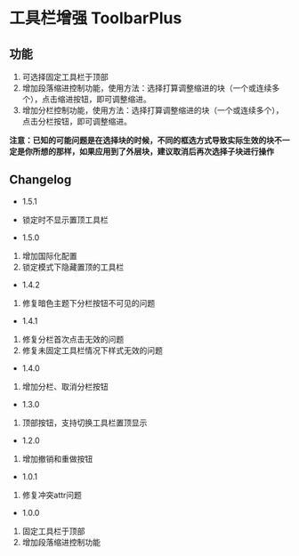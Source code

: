 # 工具栏增强 ToolbarPlus

## 功能
1. 可选择固定工具栏于顶部
2. 增加段落缩进控制功能，使用方法：选择打算调整缩进的块（一个或连续多个），点击缩进按钮，即可调整缩进。
3. 增加分栏控制功能，使用方法：选择打算调整缩进的块（一个或连续多个），点击分栏按钮，即可调整缩进。

**注意：已知的可能问题是在选择块的时候，不同的框选方式导致实际生效的块不一定是你所想的那样，如果应用到了外层块，建议取消后再次选择子块进行操作**

## Changelog
+ 1.5.1
+ 锁定时不显示置顶工具栏

+ 1.5.0
1. 增加国际化配置
2. 锁定模式下隐藏置顶的工具栏

+ 1.4.2
1. 修复暗色主题下分栏按钮不可见的问题

+ 1.4.1
1. 修复分栏首次点击无效的问题
2. 修复未固定工具栏情况下样式无效的问题

+ 1.4.0
1. 增加分栏、取消分栏按钮

+ 1.3.0
1. 顶部按钮，支持切换工具栏置顶显示

+ 1.2.0
1. 增加撤销和重做按钮

+ 1.0.1
1. 修复冲突attr问题

+ 1.0.0
1. 固定工具栏于顶部
2. 增加段落缩进控制功能